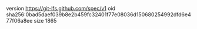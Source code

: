 version https://git-lfs.github.com/spec/v1
oid sha256:0bad5daef039b8e2b459fc32401f77e08036d150680254992dfd6e477f06a8ee
size 1865
